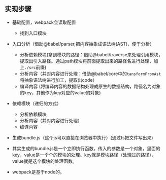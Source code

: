 ## 实现步骤
* 基础配置，webpack会读取配置
  + 找到入口模块
* 入口分析（借助@babel/parser,把内容抽象成语法树(AST)，便于分析）
  + 分析依赖模块(拿到模块的路径：借助@babel/traverse来处理引用模块，提取出引入路径。通过path模块将前面提取出来的路径名进行处理，加上`./src`前缀)
  + 分析内容（并对内容进行处理：借助@babel/core中的`tansformFromAst`将抽象语法树进行加工，提取出code）
  + 编译内容 (将编译内容的数据结构处理成原生的数据结构，路径名为对象的key，其他作为key对应的value的对象)
* 依赖模块（递归的方式）
  + 分析依赖模块
  + 分析内容（并对内容进行处理）
  + 编译内容
* 生成bundle.js（这个js可以直接在浏览器中执行）(通过fs把文件写出来)


* 其实生成的bundle.js是一个立即执行函数，传入的参数是一个对象，里面的key，value是一个个的模块的处理。key就是模块路径（处理过的路径），value就是这个模块的处理函数。
* webpack是基于node的。

